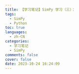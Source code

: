 ```yaml
---
title: 【学习笔记】SimPy 学习（三）：
tags:
  - SimPy
  - Python
toc: true
languages:
  - zh-CN
categories:
  - 学习笔记
  - SimPy
comments: false
cover: false
date: 2023-10-24 16:24:09
---
```




<!-- more -->

